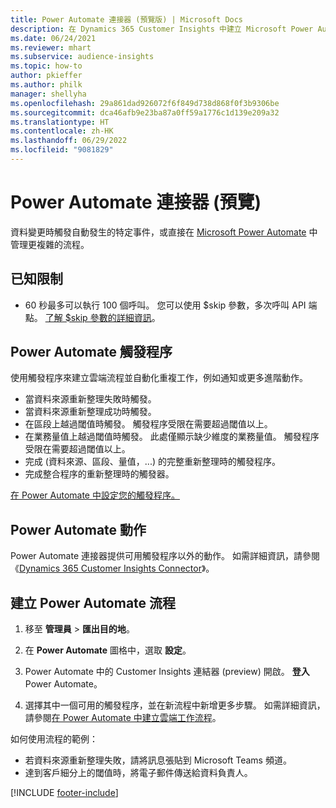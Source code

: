 ```yaml
---
title: Power Automate 連接器 (預覽版) | Microsoft Docs
description: 在 Dynamics 365 Customer Insights 中建立 Microsoft Power Automate 的流程。
ms.date: 06/24/2021
ms.reviewer: mhart
ms.subservice: audience-insights
ms.topic: how-to
author: pkieffer
ms.author: philk
manager: shellyha
ms.openlocfilehash: 29a861dad926072f6f849d738d868f0f3b9306be
ms.sourcegitcommit: dca46afb9e23ba87a0ff59a1776c1d139e209a32
ms.translationtype: HT
ms.contentlocale: zh-HK
ms.lasthandoff: 06/29/2022
ms.locfileid: "9081829"
---
```

# <a name="power-automate-connector-preview"></a>Power Automate 連接器 (預覽)

資料變更時觸發自動發生的特定事件，或直接在 [Microsoft Power Automate](https://flow.microsoft.com/) 中管理更複雜的流程。

## <a name="known-limitations"></a>已知限制

- 60 秒最多可以執行 100 個呼叫。 您可以使用 $skip 參數，多次呼叫 API 端點。 [了解 $skip 參數的詳細資訊](/connectors/customerinsights/#get-items-from-an-entity)。

## <a name="power-automate-triggers"></a>Power Automate 觸發程序

使用觸發程序來建立雲端流程並自動化重複工作，例如通知或更多進階動作。

- 當資料來源重新整理失敗時觸發。
- 當資料來源重新整理成功時觸發。
- 在區段上越過閾值時觸發。 觸發程序受限在需要超過閾值以上。
- 在業務量值上越過閾值時觸發。 此處僅顯示缺少維度的業務量值。 觸發程序受限在需要超過閾值以上。
- 完成 (資料來源、區段、量值，...) 的完整重新整理時的觸發程序。
- 完成整合程序的重新整理時的觸發器。

[在 Power Automate 中設定您的觸發程序。](https://flow.microsoft.com/connectors/shared_customerinsights/dynamics-365-customer-insights-connector/)

## <a name="power-automate-actions"></a>Power Automate 動作

Power Automate 連接器提供可用觸發程序以外的動作。 如需詳細資訊，請參閱《[Dynamics 365 Customer Insights Connector](/connectors/customerinsights/)》。

## <a name="create-a-power-automate-flow"></a>建立 Power Automate 流程

1. 移至 **管理員** > **匯出目的地**。

1. 在 **Power Automate** 圖格中，選取 **設定**。

1. Power Automate 中的 Customer Insights 連結器 (preview) 開啟。 **登入** Power Automate。

1. 選擇其中一個可用的觸發程序，並在新流程中新增更多步驟。 如需詳細資訊，請參閱[在 Power Automate 中建立雲端工作流程](/power-automate/get-started-logic-flow)。

如何使用流程的範例： 
- 若資料來源重新整理失敗，請將訊息張貼到 Microsoft Teams 頻道。 
- 達到客戶細分上的閾值時，將電子郵件傳送給資料負責人。



[!INCLUDE [footer-include](includes/footer-banner.md)]
